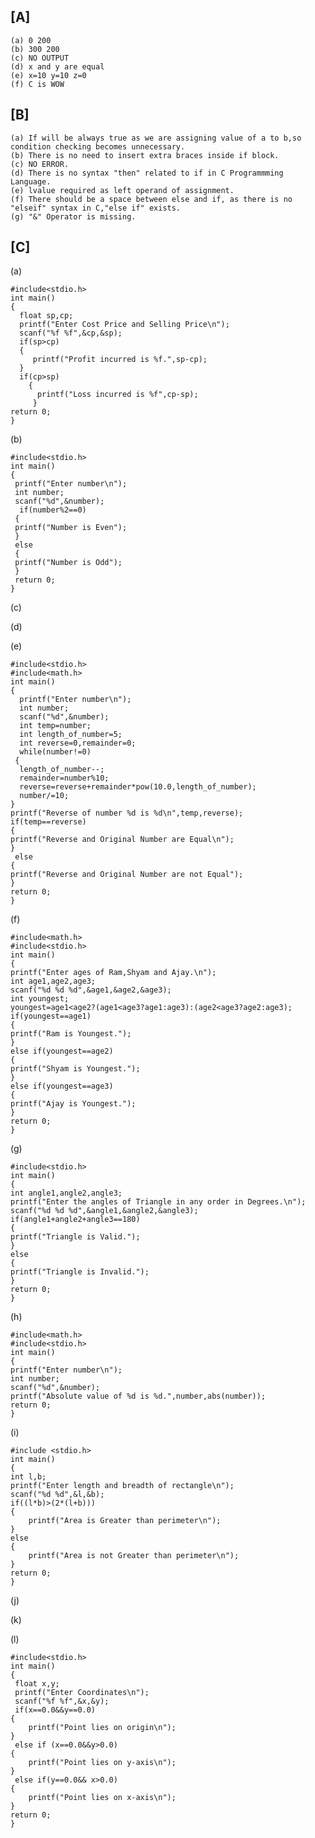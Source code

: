 ## [A]
    
    (a) 0 200
    (b) 300 200
    (c) NO OUTPUT
    (d) x and y are equal
    (e) x=10 y=10 z=0 
    (f) C is WOW

## [B]

    (a) If will be always true as we are assigning value of a to b,so condition checking becomes unnecessary.
    (b) There is no need to insert extra braces inside if block.
    (c) NO ERROR.
    (d) There is no syntax "then" related to if in C Programmming Language.
    (e) lvalue required as left operand of assignment.
    (f) There should be a space between else and if, as there is no "elseif" syntax in C,"else if" exists.
    (g) "&" Operator is missing.
    
##  [C]

   (a)
        
    #include<stdio.h>
    int main()
    {
      float sp,cp;
      printf("Enter Cost Price and Selling Price\n");
      scanf("%f %f",&cp,&sp);
      if(sp>cp)
      {
         printf("Profit incurred is %f.",sp-cp);
      }
      if(cp>sp)
        {
          printf("Loss incurred is %f",cp-sp);
         }
    return 0;
    }
  (b)
    
    #include<stdio.h>
    int main()
    {
     printf("Enter number\n");
     int number;
     scanf("%d",&number);
      if(number%2==0)
     {
     printf("Number is Even");
     }
     else
     {
     printf("Number is Odd");
     }
     return 0;
    }
(c)

(d)

(e)

    #include<stdio.h>
    #include<math.h>
    int main()
    {
      printf("Enter number\n");
      int number;
      scanf("%d",&number);
      int temp=number;
      int length_of_number=5;
      int reverse=0,remainder=0;
      while(number!=0)
     {
      length_of_number--;
      remainder=number%10;
      reverse=reverse+remainder*pow(10.0,length_of_number);
      number/=10;
    }
    printf("Reverse of number %d is %d\n",temp,reverse);
    if(temp==reverse)
    {
    printf("Reverse and Original Number are Equal\n");
    }
     else
    {
    printf("Reverse and Original Number are not Equal");
    }
    return 0;
    }
(f)

    #include<math.h>
    #include<stdio.h>
    int main()
    {
    printf("Enter ages of Ram,Shyam and Ajay.\n");
    int age1,age2,age3;
    scanf("%d %d %d",&age1,&age2,&age3);
    int youngest;
    youngest=age1<age2?(age1<age3?age1:age3):(age2<age3?age2:age3);
    if(youngest==age1)
    {
    printf("Ram is Youngest.");
    }
    else if(youngest==age2)
    {
    printf("Shyam is Youngest.");
    }
    else if(youngest==age3)
    {
    printf("Ajay is Youngest.");
    }
    return 0;
    }
(g)

    #include<stdio.h>
    int main()
    {
    int angle1,angle2,angle3;
    printf("Enter the angles of Triangle in any order in Degrees.\n");
    scanf("%d %d %d",&angle1,&angle2,&angle3);
    if(angle1+angle2+angle3==180)
    {
    printf("Triangle is Valid.");
    }   
    else
    {
    printf("Triangle is Invalid.");
    }
    return 0;
    }
(h)

    #include<math.h>
    #include<stdio.h>
    int main()
    {
    printf("Enter number\n");
    int number;
    scanf("%d",&number);
    printf("Absolute value of %d is %d.",number,abs(number));
    return 0;
    }
(i) 

    #include <stdio.h>
    int main()
    {
    int l,b;
    printf("Enter length and breadth of rectangle\n");
    scanf("%d %d",&l,&b);
    if((l*b)>(2*(l+b)))
    {
        printf("Area is Greater than perimeter\n");
    }
    else
    {
        printf("Area is not Greater than perimeter\n");
    }
    return 0;
    }

(j)

(k)

(l)

    #include<stdio.h>
    int main()
    {
     float x,y;
     printf("Enter Coordinates\n");
     scanf("%f %f",&x,&y);
     if(x==0.0&&y==0.0)
    {
        printf("Point lies on origin\n");
    }
     else if (x==0.0&&y>0.0)
    {
        printf("Point lies on y-axis\n");
    }
     else if(y==0.0&& x>0.0)
    {
        printf("Point lies on x-axis\n");
    }
    return 0;
    }
